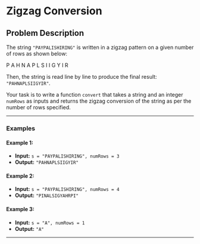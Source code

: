 # Zigzag Conversion

## Problem Description

The string `"PAYPALISHIRING"` is written in a zigzag pattern on a given number of rows as shown below:

P A H N A P L S I I G Y I R


Then, the string is read line by line to produce the final result: `"PAHNAPLSIIGYIR"`.

Your task is to write a function `convert` that takes a string and an integer `numRows` as inputs and returns the zigzag conversion of the string as per the number of rows specified.

---

### Examples

#### Example 1:
- **Input:** `s = "PAYPALISHIRING", numRows = 3`
- **Output:** `"PAHNAPLSIIGYIR"`

#### Example 2:
- **Input:** `s = "PAYPALISHIRING", numRows = 4`
- **Output:** `"PINALSIGYAHRPI"`

#### Example 3:
- **Input:** `s = "A", numRows = 1`
- **Output:** `"A"`

---
